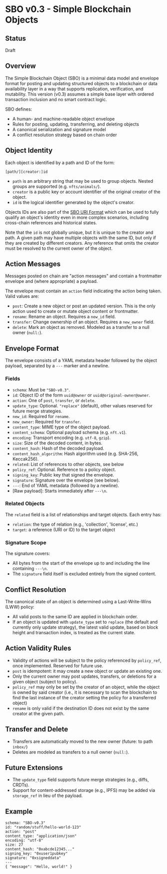 
# SBO v0.3 - Simple Blockchain Objects

## Status
Draft

## Overview
The Simple Blockchain Object (SBO) is a minimal data model and envelope format for posting and updating structured objects to a blockchain or data availability layer in a way that supports replication, verification, and mutability. This version (v0.3) assumes a simple base layer with ordered transaction inclusion and no smart contract logic.

SBO defines:
- A human- and machine-readable object envelope
- Rules for posting, updating, transferring, and deleting objects
- A canonical serialization and signature model
- A conflict resolution strategy based on chain order

## Object Identity
Each object is identified by a path and ID of the form:
```
[path/][creator:]id
```
- `path` is an arbitrary string that may be used to group objects. Nested groups are supported (e.g. `nfts/animals/`).
- `creator` is a public key or account identifier of the original creator of the object.
- `id` is the logical identifier generated by the object's creator.

Objects IDs are also part of the [SBO URI Format](#sbo-uri-format-v02) which can be used to fully qualify an object's identity even in more complex scenarios, including cross-chain references and historical states.

Note that the `id` is not globally unique, but it is unique to the creator and path. A given path may have multiple objects with the same ID, but only if they are created by different creators. Any reference that omits the creator must be resolved to the current owner of the object.

## Action Messages
Messages posted on chain are "action messages" and contain a frontmatter envelope and (where appropriate) a payload.

The envelope must contain an `action` field indicating the action being taken. Valid values are:

- `post`: Create a new object or post an updated version. This is the only action used to create or mutate object content or frontmatter.
- `rename`: Rename an object. Requires a `new_id` field.
- `transfer`: Change ownership of an object. Requires a `new_owner` field.
- `delete`: Mark an object as removed. Modeled as a transfer to a null owner (`null:`).

## Envelope Format
The envelope consists of a YAML metadata header followed by the object payload, separated by a `---` marker and a newline.

### Fields
- `schema`: Must be `"SBO-v0.3"`.
- `id`: Object ID of the form `uuid@owner` or `uuid@original-owner@owner`.
- `action`: One of `post`, `transfer`, or `delete`.
- `update_type`: Optional. `"replace"` (default), other values reserved for future merge strategies.
- `new_id`: Required for `rename`.
- `new_owner`: Required for `transfer`.
- `content_type`: MIME type of the object payload.
- `content_schema`: Optional payload schema (e.g. `nft.v1`).
- `encoding`: Transport encoding (e.g. `utf-8`, `gzip`).
- `size`: Size of the decoded content, in bytes.
- `content_hash`: Hash of the decoded payload.
- `content_hash_algorithm`: Hash algorithm used (e.g. SHA-256, Keccak256).
- `related`: List of references to other objects, see below
- `policy_ref`: Optional. Reference to a policy object.
- `signing_key`: Public key that signed the envelope.
- `signature`: Signature over the envelope (see below).
- `---`: End of YAML metadata (followed by a newline).
- [Raw payload]: Starts immediately after `---\n`.

### Related Objects
The `related` field is a list of relationships and target objects. Each entry has:
- `relation`: the type of relation (e.g., 'collection', 'license', etc.)
- `target`: a reference (URI or ID) to the target object

### Signature Scope
The signature covers:
- All bytes from the start of the envelope up to and including the line containing `---\n`.
- The `signature` field itself is excluded entirely from the signed content.

## Conflict Resolution
The canonical state of an object is determined using a Last-Write-Wins (LWW) policy:
- All valid posts to the same ID are applied in blockchain order.
- If an object is updated with `update_type` set to `replace` (the default and currently only update strategy), the latest valid update, based on block height and transaction index, is treated as the current state.

## Action Validity Rules
- Validity of actions will be subject to the policy referenced by `policy_ref`, once implemented. Reserved for future use.
- `post` is idempotent: it may create a new object or update an existing one.
- Only the current owner may post updates, transfers, or deletions for a given object (subject to policy).
- `policy_ref` may only be set by the creator of an object, while the object is owned by said creator (i.e., it is necessary to scan the blockchain to find the last instance of the creator setting the policy for a transferred object)
- `rename` is only valid if the destination ID does not exist by the same creator at the given path.

## Transfer and Delete
- Transfers are automatically moved to the new owner (future: to path `inbox/`)
- Deletes are modeled as transfers to a null owner (`null:`).

## Future Extensions
- The `update_type` field supports future merge strategies (e.g., diffs, CRDTs).
- Support for content-addressed storage (e.g., IPFS) may be added via `storage_ref` in lieu of the payload.

## Example
```
schema: "SBO-v0.3"
id: "random/stuff/hello-world-123"
action: "post"
content_type: "application/json"
encoding: "utf-8"
size: 27
content_hash: "0xabcde12345..."
signing_key: "0xuser1pubkey"
signature: "0xsigneddata"
---
{ "message": "Hello, world!" }
```
